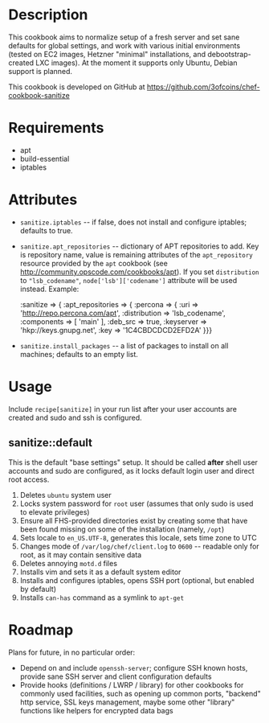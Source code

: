Description
===========

This cookbook aims to normalize setup of a fresh server and set sane
defaults for global settings, and work with various initial
environments (tested on EC2 images, Hetzner "minimal" installations,
and debootstrap-created LXC images). At the moment it supports only
Ubuntu, Debian support is planned.

This cookbook is developed on GitHub at
https://github.com/3ofcoins/chef-cookbook-sanitize

Requirements
============

* apt
* build-essential
* iptables

Attributes
==========

* `sanitize.iptables` -- if false, does not install and configure
  iptables; defaults to true.

* `sanitize.apt_repositories` -- dictionary of APT repositories to
  add. Key is repository name, value is remaining attributes of the
  `apt_repository` resource provided by the `apt` cookbook (see
  http://community.opscode.com/cookbooks/apt). If you set
  `distribution` to `"lsb_codename"`, `node['lsb']['codename']`
  attribute will be used instead. Example:
  
    :sanitize => {
      :apt_repositories => {
        :percona => {
          :uri => 'http://repo.percona.com/apt',
          :distribution => 'lsb_codename',
          :components => [ 'main' ],
          :deb_src => true,
          :keyserver => 'hkp://keys.gnupg.net',
          :key => '1C4CBDCDCD2EFD2A'
        }}}

* `sanitize.install_packages` -- a list of packages to install on all
  machines; defaults to an empty list.

Usage
=====

Include `recipe[sanitize]` in your run list after your user accounts
are created and sudo and ssh is configured.

sanitize::default
-----------------

This is the default "base settings" setup. It should be called
**after** shell user accounts and sudo are configured, as it locks
default login user and direct root access.

1. Deletes `ubuntu` system user
2. Locks system password for `root` user (assumes that only sudo is
   used to elevate privileges)
3. Ensure all FHS-provided directories exist by creating some that
   have been found missing on some of the installation (namely,
   `/opt`)
4. Sets locale to `en_US.UTF-8`, generates this locale, sets time zone
   to UTC
5. Changes mode of `/var/log/chef/client.log` to `0600` -- readable
   only for root, as it may contain sensitive data
6. Deletes annoying `motd.d` files
7. Installs vim and sets it as a default system editor
8. Installs and configures iptables, opens SSH port (optional, but
   enabled by default)
9. Installs `can-has` command as a symlink to `apt-get`

Roadmap
=======

Plans for future, in no particular order:

* Depend on and include `openssh-server`; configure SSH known hosts,
  provide sane SSH server and client configuration defaults
* Provide hooks (definitions / LWRP / library) for other cookbooks for
  commonly used facilities, such as opening up common ports, "backend"
  http service, SSL keys management, maybe some other "library"
  functions like helpers for encrypted data bags
